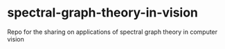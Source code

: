 # spectral-graph-theory-in-vision
Repo for the sharing on applications of spectral graph theory in computer vision
